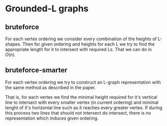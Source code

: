# Grounded-L graphs

## bruteforce

For each vertex ordering we consider every combination of the heights of L-shapes. 
Then for given ordering and heights for each L we try to find the appropriate length for it to intersect with required Ls. That we can do in $O(n)$.

## bruteforce-smarter

For each vertex ordering we try to construct an L-graph representation with the same method as described in the paper.

That is, for each vertex we find the minimal height required for it's vertical line to intersect with every smaller vertex (in current ordering) and minimal lenght of it's horizontal line such as it reaches every greater vertex.
If during this process two lines that should not intersect do intersect, there is no representation which induces given ordering.